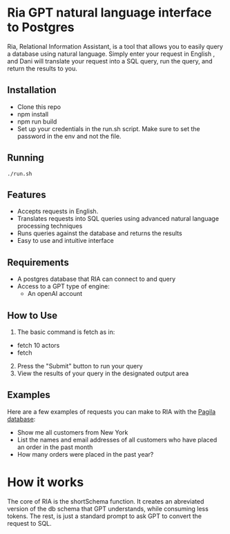 # Ria GPT natural language interface to Postgres

Ria, Relational Information Assistant, is a tool that allows you to easily query a database using natural language. Simply enter your request in English , and Dani will translate your request into a SQL query, run the query, and return the results to you.

## Installation

- Clone this repo
- npm install
- npm run build
- Set up your credentials in the run.sh script. Make sure to set the password in the env and not the file.

## Running

```
./run.sh
```

## Features

- Accepts requests in English.
- Translates requests into SQL queries using advanced natural language processing techniques
- Runs queries against the database and returns the results
- Easy to use and intuitive interface

## Requirements

- A postgres database that RIA can connect to and query
- Access to a GPT type of engine:
  - An openAI account

## How to Use

1. The basic command is fetch as in:

- fetch 10 actors
- fetch

2. Press the "Submit" button to run your query
3. View the results of your query in the designated output area

## Examples

Here are a few examples of requests you can make to RIA with the [Pagila database](https://github.com/devrimgunduz/pagila):

- Show me all customers from New York
- List the names and email addresses of all customers who have placed an order in the past month
- How many orders were placed in the past year?

# How it works

The core of RIA is the shortSchema function. It creates an abreviated version of the db schema that GPT understands, while consuming less tokens. The rest, is just a standard prompt to ask GPT to convert the request to SQL.

